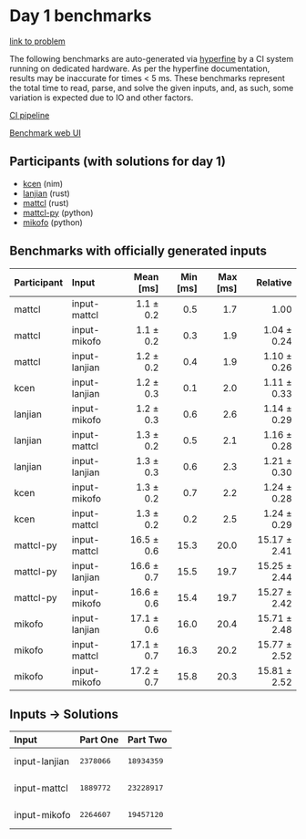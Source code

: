 # Day 1 benchmarks

[link to problem](https://adventofcode.com/2024/day/1)

The following benchmarks are auto-generated via
[hyperfine](https://github.com/sharkdp/hyperfine) by a CI system running on
dedicated hardware. As per the hyperfine documentation, results may be
inaccurate for times < 5 ms. These benchmarks represent the total time to read,
parse, and solve the given inputs, and, as such, some variation is expected due
to IO and other factors.

[CI pipeline](http://ci.papercode.net:8080/teams/main/pipelines/aoc2024)

[Benchmark web UI](https://aoc.ancalagon.black)


## Participants (with solutions for day 1)

- [kcen](https://github.com/kcen/aoc2024) (nim)
- [lanjian](https://github.com/lanjian/aoc-2024) (rust)
- [mattcl](https://github.com/mattcl/aoc2024) (rust)
- [mattcl-py](https://github.com/mattcl/aoc2024-py) (python)
- [mikofo](https://github.com/mikofo/aoc2024) (python)


## Benchmarks with officially generated inputs

| Participant | Input | Mean [ms] | Min [ms] | Max [ms] | Relative |
|:---|:---|---:|---:|---:|---:|
| mattcl | input-mattcl | 1.1 ± 0.2 | 0.5 | 1.7 | 1.00 |
| mattcl | input-mikofo | 1.1 ± 0.2 | 0.3 | 1.9 | 1.04 ± 0.24 |
| mattcl | input-lanjian | 1.2 ± 0.2 | 0.4 | 1.9 | 1.10 ± 0.26 |
| kcen | input-lanjian | 1.2 ± 0.3 | 0.1 | 2.0 | 1.11 ± 0.33 |
| lanjian | input-mikofo | 1.2 ± 0.3 | 0.6 | 2.6 | 1.14 ± 0.29 |
| lanjian | input-mattcl | 1.3 ± 0.2 | 0.5 | 2.1 | 1.16 ± 0.28 |
| lanjian | input-lanjian | 1.3 ± 0.3 | 0.6 | 2.3 | 1.21 ± 0.30 |
| kcen | input-mikofo | 1.3 ± 0.2 | 0.7 | 2.2 | 1.24 ± 0.28 |
| kcen | input-mattcl | 1.3 ± 0.2 | 0.2 | 2.5 | 1.24 ± 0.29 |
| mattcl-py | input-mattcl | 16.5 ± 0.6 | 15.3 | 20.0 | 15.17 ± 2.41 |
| mattcl-py | input-lanjian | 16.6 ± 0.7 | 15.5 | 19.7 | 15.25 ± 2.44 |
| mattcl-py | input-mikofo | 16.6 ± 0.6 | 15.4 | 19.7 | 15.27 ± 2.42 |
| mikofo | input-lanjian | 17.1 ± 0.6 | 16.0 | 20.4 | 15.71 ± 2.48 |
| mikofo | input-mattcl | 17.1 ± 0.7 | 16.3 | 20.2 | 15.77 ± 2.52 |
| mikofo | input-mikofo | 17.2 ± 0.7 | 15.8 | 20.3 | 15.81 ± 2.52 |


## Inputs -> Solutions

| Input | Part One | Part Two |
|:---|:---|:---|
|input-lanjian|<pre>2378066</pre>|<pre>18934359</pre>|
|input-mattcl|<pre>1889772</pre>|<pre>23228917</pre>|
|input-mikofo|<pre>2264607</pre>|<pre>19457120</pre>|